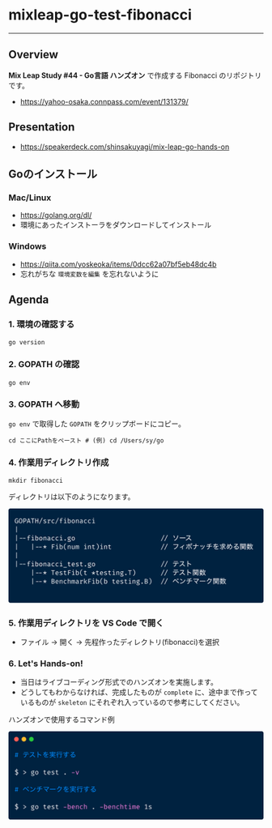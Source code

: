 # mixleap-go-test-fibonacci

---

## Overview

**Mix Leap Study #44 - Go言語 ハンズオン** で作成する Fibonacci のリポジトリです。

* https://yahoo-osaka.connpass.com/event/131379/

## Presentation

* https://speakerdeck.com/shinsakuyagi/mix-leap-go-hands-on

## Goのインストール

### Mac/Linux

* https://golang.org/dl/
* 環境にあったインストーラをダウンロードしてインストール

### Windows

* https://qiita.com/yoskeoka/items/0dcc62a07bf5eb48dc4b
* 忘れがちな `環境変数を編集` を忘れないように

## Agenda

### 1. 環境の確認する

```
go version
```

### 2. GOPATH の確認

```
go env
```

### 3. GOPATH へ移動

`go env` で取得した `GOPATH` をクリップボードにコピー。

```
cd ここにPathをペースト # (例) cd /Users/sy/go
```

### 4. 作業用ディレクトリ作成

```
mkdir fibonacci
```

ディレクトリは以下のようになります。

![ディレクトリ構成](./img/ディレクトリ構成図.png "ディレクトリ構成図.png")

### 5. 作業用ディレクトリを VS Code で開く

* ファイル -> 開く -> 先程作ったディレクトリ(fibonacci)を選択

### 6. Let's Hands-on!

* 当日はライブコーディング形式でのハンズオンを実施します。
* どうしてもわからなければ、完成したものが `complete` に、途中まで作っているものが `skeleton` にそれぞれ入っているので参考にしてください。

ハンズオンで使用するコマンド例

![コマンド](./img/コマンド.png "コマンド.png")
